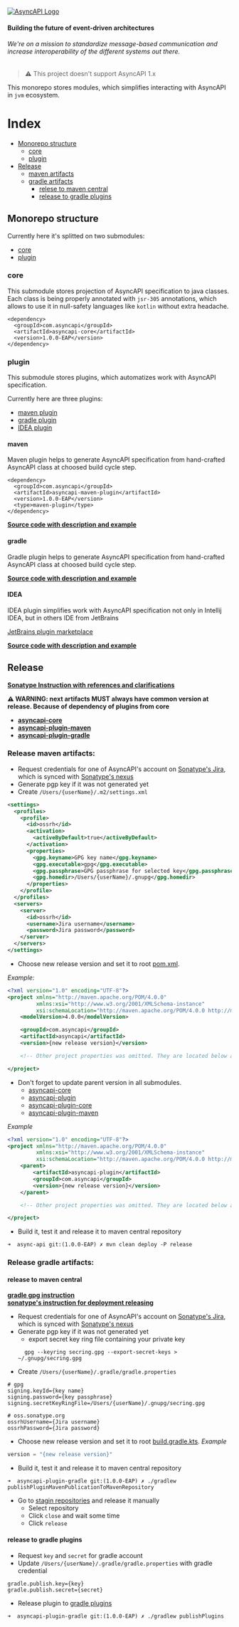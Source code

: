 <br>

[![AsyncAPI Logo](./assets/logo.png)](https://www.asyncapi.com)

<h4 align="left">Building the future of event-driven architectures</h4>
<h6 align="left">We're on a mission to standardize message-based communication and increase interoperability of the different systems out there.</h6>

> ⚠️ This project doesn't support AsyncAPI 1.x

This monorepo stores modules, which simplifies interacting with AsyncAPI in `jvm` ecosystem. 

# Index

* [Monorepo structure](#monorepo-structure)
    * [core](#core)
    * [plugin](#plugin)
* [Release](#release)
    * [maven artifacts](#release-maven-artifacts)
    * [gradle artifacts](#release-gradle-artifacts)
        * [relese to maven central](#release-to-maven-central)
        * [release to gradle plugins](#release-to-gradle-plugins)

## Monorepo structure
Currently here it's splitted on two submodules:
* [core](#core)
* [plugin](#plugin)

### core
This submodule stores projection of AsyncAPI specification to java classes. Each class is being properly annotated with `jsr-305` annotations,
which allows to use it in null-safety languages like `kotlin` without extra headache.

```
<dependency>
  <groupId>com.asyncapi</groupId>
  <artifactId>asyncapi-core</artifactId>
  <version>1.0.0-EAP</version>
</dependency>
```

### plugin
This submodule stores plugins, which automatizes work with AsyncAPI specification.

Currently here are three plugins:
* [maven plugin](#maven)
* [gradle plugin](#gradle)
* [IDEA plugin](#idea)

#### maven
Maven plugin helps to generate AsyncAPI specification from hand-crafted AsyncAPI class at choosed build cycle step.

```
<dependency>
  <groupId>com.asyncapi</groupId>
  <artifactId>asyncapi-maven-plugin</artifactId>
  <version>1.0.0-EAP</version>
  <type>maven-plugin</type>
</dependency>
```

**[Source code with description and example](asyncapi-plugin/asyncapi-plugin-maven)**

#### gradle
Gradle plugin helps to generate AsyncAPI specification from hand-crafted AsyncAPI class at choosed build cycle step.

**[Source code with description and example](asyncapi-plugin/asyncapi-plugin-gradle)**

#### IDEA
IDEA plugin simplifies work with AsyncAPI specification not only in Intellij IDEA, but in others IDE from JetBrains

[JetBrains plugin marketplace](https://plugins.jetbrains.com/plugin/15673-asyncapi)

**[Source code with description and example](https://github.com/Pakisan/jasyncapi-idea-plugin)**

## Release

**[Sonatype Instruction with references and clarifications](https://central.sonatype.org/pages/apache-maven.html)**

**⚠️ WARNING: next artifacts MUST always have common version at release. Because of dependency of plugins from core**
* **[asyncapi-core](./asyncapi-core)**
* **[asyncapi-plugin-maven](./asyncapi-plugin/asyncapi-plugin-maven)**
* **[asyncapi-plugin-gradle](./asyncapi-plugin/asyncapi-plugin-gradle)**

### Release maven artifacts:

* Request credentials for one of AsyncAPI's account on [Sonatype's Jira](https://issues.sonatype.org), which is synced 
with [Sonatype's nexus](https://oss.sonatype.org)
* Generate pgp key if it was not generated yet
* Create `/Users/{userName}/.m2/settings.xml`
```xml
<settings>
  <profiles>
    <profile>
      <id>ossrh</id>
      <activation>
        <activeByDefault>true</activeByDefault>
      </activation>
      <properties>
        <gpg.keyname>GPG key name</gpg.keyname>
        <gpg.executable>gpg</gpg.executable>
        <gpg.passphrase>GPG passphrase for selected key</gpg.passphrase>
        <gpg.homedir>/Users/{userName}/.gnupg</gpg.homedir>
      </properties>
    </profile>
  </profiles>
  <servers>
    <server>
      <id>ossrh</id>
      <username>Jira username</username>
      <password>Jira password</password>
    </server>
  </servers>
</settings>
```

* Choose new release version and set it to root [pom.xml](./pom.xml).

_Example:_
```xml
<?xml version="1.0" encoding="UTF-8"?>
<project xmlns="http://maven.apache.org/POM/4.0.0"
         xmlns:xsi="http://www.w3.org/2001/XMLSchema-instance"
         xsi:schemaLocation="http://maven.apache.org/POM/4.0.0 http://maven.apache.org/xsd/maven-4.0.0.xsd">
    <modelVersion>4.0.0</modelVersion>

    <groupId>com.asyncapi</groupId>
    <artifactId>asyncapi</artifactId>
    <version>{new release version}</version>

    <!-- Other project properties was omitted. They are located below and won't be updated generally -->

</project>
```

* Don't forget to update parent version in all submodules.
    * [asyncapi-core](./asyncapi-core/pom.xml)
    * [asyncapi-plugin](./asyncapi-plugin/pom.xml)
    * [asyncapi-plugin-core](./asyncapi-plugin/asyncapi-plugin-core/pom.xml)
    * [asyncapi-plugin-maven](./asyncapi-plugin/asyncapi-plugin-maven/pom.xml)

_Example_
```xml
<?xml version="1.0" encoding="UTF-8"?>
<project xmlns="http://maven.apache.org/POM/4.0.0"
         xmlns:xsi="http://www.w3.org/2001/XMLSchema-instance"
         xsi:schemaLocation="http://maven.apache.org/POM/4.0.0 http://maven.apache.org/xsd/maven-4.0.0.xsd">
    <parent>
        <artifactId>asyncapi-plugin</artifactId>
        <groupId>com.asyncapi</groupId>
        <version>{new release version}</version>
    </parent>

    <!-- Other project properties was omitted. They are located below and won't be updated generally -->

</project>
```

* Build it, test it and release it to maven central repository
```shell script
➜  async-api git:(1.0.0-EAP) ✗ mvn clean deploy -P release 
```

### Release gradle artifacts:

#### release to maven central
**[gradle gpg instruction](https://docs.gradle.org/current/userguide/signing_plugin.html#signing_plugin)**
<br>
**[sonatype's instruction for deployment releasing](https://central.sonatype.org/pages/releasing-the-deployment.html)**

* Request credentials for one of AsyncAPI's account on [Sonatype's Jira](https://issues.sonatype.org), which is synced 
with [Sonatype's nexus](https://oss.sonatype.org)
* Generate pgp key if it was not generated yet
    * export secret key ring file containing your private key
    ```shell script
      gpg --keyring secring.gpg --export-secret-keys > ~/.gnupg/secring.gpg
    ```
* Create `/Users/{userName}/.gradle/gradle.properties`
```properties
# gpg
signing.keyId={key name}
signing.password={key passphrase}
signing.secretKeyRingFile=/Users/{userName}/.gnupg/secring.gpg

# oss.sonatype.org
ossrhUsername={Jira username}
ossrhPassword={Jira password}
```
* Choose new release version and set it to root [build.gradle.kts](./asyncapi-plugin/asyncapi-plugin-gradle/build.gradle.kts).
_Example_
```kotlin
version = "{new release version}"
```
* Build it, test it and release it to maven central repository
```shell script
➜  asyncapi-plugin-gradle git:(1.0.0-EAP) ✗ ./gradlew publishPluginMavenPublicationToMavenRepository
```
* Go to [stagin repositories](https://oss.sonatype.org/#stagingRepositories) and release it manually
    * Select repository
    * Click `close` and wait some time
    * Click `release`

#### release to gradle plugins

* Request `key` and `secret` for gradle account
* Update `/Users/{userName}/.gradle/gradle.properties` with gradle credential
```properties
gradle.publish.key={key}
gradle.publish.secret={secret}
```
* Release plugin to [gradle plugins](https://plugins.gradle.org/)
```shell script
➜  asyncapi-plugin-gradle git:(1.0.0-EAP) ✗ ./gradlew publishPlugins
```